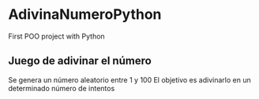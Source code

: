 # AdivinaNumeroPython
First POO project with Python

## Juego de adivinar el número
Se genera un número aleatorio entre 1 y 100
El objetivo es adivinarlo en un determinado número de intentos
